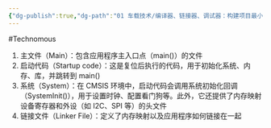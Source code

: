```yaml
---
{"dg-publish":true,"dg-path":"01 车载技术/编译器、链接器、调试器：构建项目最小文件集.md","permalink":"/01 车载技术/编译器、链接器、调试器：构建项目最小文件集/","created":"2023-02-16T19:10:11.000+08:00","updated":"2024-11-19T13:33:15.000+08:00"}
---
```


#Technomous 

1. 主文件（Main）：包含应用程序主入口点（main()）的文件
2. 启动代码（Startup code）：这是复位后执行的代码，用于初始化系统、内存、库，并跳转到 main()
3. 系统（System）：在 CMSIS 环境中，启动代码会调用系统初始化回调（SystemInit()），用于设置时钟、配置看门狗等。此外，它还提供了内存映射设备寄存器和外设（如 I2C、SPI 等）的头文件
4. 链接文件（Linker File）：定义了内存映射以及应用程序如何链接在一起